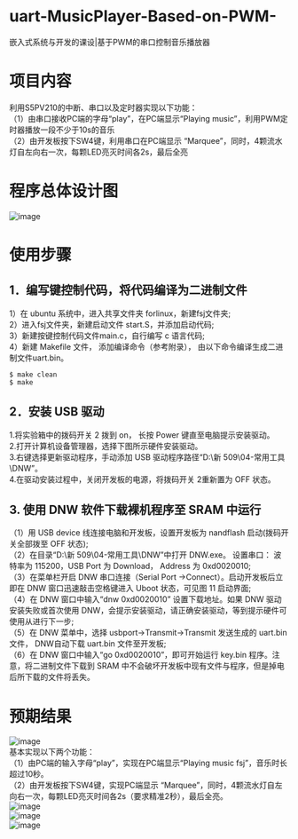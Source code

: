 # uart-MusicPlayer-Based-on-PWM-
嵌入式系统与开发的课设|基于PWM的串口控制音乐播放器
# 项目内容
利用S5PV210的中断、串口以及定时器实现以下功能：   
（1）由串口接收PC端的字母“play”，在PC端显示“Playing music”，利用PWM定时器播放一段不少于10s的音乐  
（2）由开发板按下SW4键，利用串口在PC端显示 “Marquee”，同时，4颗流水灯自左向右一次，每颗LED亮灭时间各2s，最后全亮  
# 程序总体设计图
![image](https://user-images.githubusercontent.com/66285048/191890127-55533f01-251f-4ce4-99f8-50a69cd8c170.png)
# 使用步骤
## 1．编写键控制代码，将代码编译为二进制文件
 1）在 ubuntu 系统中，进入共享文件夹 forlinux，新建fsj文件夹;  
 2）进入fsj文件夹，新建启动文件 start.S，并添加启动代码;  
 3）新建按键控制代码文件main.c，自行编写 c 语言代码;  
 4）新建 Makefile 文件， 添加编译命令（参考附录）， 由以下命令编译生成二进制文件uart.bin。  
```
$ make clean
$ make
```
## 2．安装 USB 驱动
1.将实验箱中的拨码开关 2 拨到 on， 长按 Power 键直至电脑提示安装驱动。  
2.打开计算机设备管理器，选择下图所示硬件安装驱动。  
3.右键选择更新驱动程序，手动添加 USB 驱动程序路径“D:\新 509\04-常用工具\DNW”。  
4.在驱动安装过程中，关闭开发板的电源，将拨码开关 2重新置为 OFF 状态。
## 3. 使用 DNW 软件下载裸机程序至 SRAM 中运行  
（1）用 USB device 线连接电脑和开发板，设置开发板为 nandflash 启动(拨码开关全部拨至 OFF 状态);  
（2）在目录“D:\新 509\04-常用工具\DNW”中打开 DNW.exe。 设置串口： 波特率为 115200，USB Port 为 Download， Address 为 0xd0020010;  
（3）在菜单栏开启 DNW 串口连接（Serial Port ->Connect）。启动开发板后立即在 DNW 窗口迅速敲击空格键进入 Uboot 状态，可见图 11 启动界面;  
（4）在 DNW 窗口中输入“dnw 0xd0020010” 设置下载地址。如果 DNW 驱动安装失败或首次使用 DNW，会提示安装驱动，请正确安装驱动，等到提示硬件可使用从进行下一步;  
（5）在 DNW 菜单中，选择 usbport->Transmit->Transmit 发送生成的 uart.bin 文件， DNW自动下载 uart.bin 文件至开发板;  
（6）在 DNW 窗口中输入“go 0xd0020010”，即可开始运行 key.bin 程序。注意，将二进制文件下载到 SRAM 中不会破坏开发板中现有文件与程序，但是掉电后所下载的文件将丢失。  
# 预期结果
![image](https://user-images.githubusercontent.com/66285048/191899295-9d3a6b6c-a0cb-4594-becd-5027542623ed.png)  
基本实现以下两个功能：  
（1）由PC端的输入字母“play”，实现在PC端显示“Playing music fsj”，音乐时长超过10秒。  
（2）由开发板按下SW4键，实现PC端显示 “Marquee”，同时，4颗流水灯自左向右一次，每颗LED亮灭时间各2s（要求精准2秒），最后全亮。  
![image](https://user-images.githubusercontent.com/66285048/191899338-12ff0e37-9b97-4c2c-a9ea-67c3de49a173.png)  
![image](https://user-images.githubusercontent.com/66285048/191899403-dabadc4d-c0bb-4d1d-88ca-8188e7b5c1ff.png)  
![image](https://user-images.githubusercontent.com/66285048/191899419-17ddcdc8-d7a2-498a-b882-db2c66e7a765.png)  




